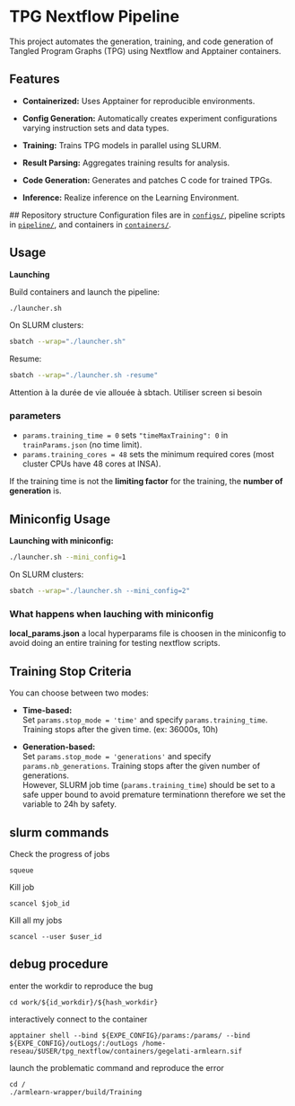 # TPG Nextflow Pipeline

This project automates the generation, training, and code generation of Tangled Program Graphs (TPG) using Nextflow and Apptainer containers.

## Features

- **Containerized:** Uses Apptainer for reproducible environments.

- **Config Generation:** Automatically creates experiment configurations varying instruction sets and data types.
- **Training:** Trains TPG models in parallel using SLURM.
- **Result Parsing:** Aggregates training results for analysis.
- **Code Generation:** Generates and patches C code for trained TPGs.
- **Inference:** Realize inference on the Learning Environment.

## Repository structure
Configuration files are in [`configs/`](configs), pipeline scripts in [`pipeline/`](pipeline), and containers in [`containers/`](containers).

## Usage

**Launching**

Build containers and launch the pipeline:

```sh
./launcher.sh
```
On SLURM clusters:
```sh
sbatch --wrap="./launcher.sh"
```
Resume:
```sh
sbatch --wrap="./launcher.sh -resume"
```

Attention à la durée de vie allouée à sbtach.
Utiliser screen si besoin

### parameters

- `params.training_time = 0` sets `"timeMaxTraining": 0` in `trainParams.json` (no time limit).
- `params.training_cores = 48` sets the minimum required cores (most cluster CPUs have 48 cores at INSA).

If the training time is not the **limiting factor** for the training, the **number of generation** is. 

## Miniconfig Usage

**Launching with miniconfig:**
```sh
./launcher.sh --mini_config=1
```
On SLURM clusters:
```sh
sbatch --wrap="./launcher.sh --mini_config=2"
```

### What happens when lauching with miniconfig

**local_params.json** a local hyperparams file is choosen in the miniconfig to avoid doing an entire training for testing nextflow scripts.

## Training Stop Criteria

You can choose between two modes:

- **Time-based:**  
  Set `params.stop_mode = 'time'` and specify `params.training_time`. Training stops after the given time. (ex: 36000s, 10h)

- **Generation-based:**  
  Set `params.stop_mode = 'generations'` and specify `params.nb_generations`. Training stops after the given number of generations.  
  However, SLURM job time (`params.training_time`) should be set to a safe upper bound to avoid premature terminationn therefore we set the variable to 24h by safety. 

## slurm commands
Check the progress of jobs 
```
squeue
``` 
Kill job 
```
scancel $job_id
```
Kill all my jobs
```
scancel --user $user_id
```

## debug procedure 
enter the workdir to reproduce the bug
```
cd work/${id_workdir}/${hash_workdir}
```

interactively connect to the container
```
apptainer shell --bind ${EXPE_CONFIG}/params:/params/ --bind ${EXPE_CONFIG}/outLogs/:/outLogs /home-reseau/$USER/tpg_nextflow/containers/gegelati-armlearn.sif 
```

launch the problematic command and reproduce the error
```
cd /
./armlearn-wrapper/build/Training 
```